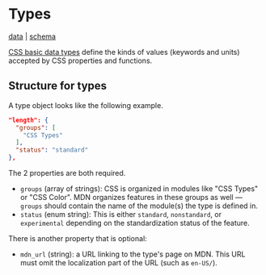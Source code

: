 # Types

[data](https://github.com/mdn/data/blob/main/css/types.json) |
[schema](https://github.com/mdn/data/blob/main/css/types.schema.json)

[CSS basic data types](https://developer.mozilla.org/en-US/docs/Web/CSS/CSS_Types) define the kinds of values (keywords and units) accepted by CSS properties and functions.

## Structure for types

A type object looks like the following example.

```json
"length": {
  "groups": [
    "CSS Types"
  ],
  "status": "standard"
},
```

The 2 properties are both required.
* `groups` (array of strings): CSS is organized in modules like "CSS Types" or "CSS Color". MDN organizes features in these groups as well — `groups` should contain the name of the module(s) the type is defined in.
* `status` (enum string): This is either `standard`, `nonstandard`, or `experimental` depending on the standardization status of the feature.

There is another property that is optional:
* `mdn_url` (string): a URL linking to the type's page on MDN. This URL must omit the localization part of the URL (such as `en-US/`).
